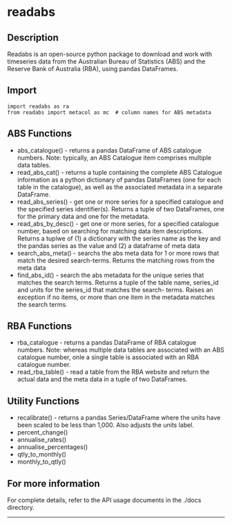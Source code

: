 readabs
=======

Description
-----------
Readabs is an open-source python package to download and work with 
timeseries data from the Australian Bureau of Statistics (ABS) and
the Reserve Bank of Australia (RBA), using pandas DataFrames. 

Import
------
```
import readabs as ra
from readabs import metacol as mc  # column names for ABS metadata
```

ABS Functions
-------------
- abs_catalogue() - returns a pandas DataFrame of ABS catalogue numbers.
   Note: typically, an ABS Catalogue item comprises multiple data tables.
- read_abs_cat() - returns a tuple containing the complete ABS Catalogue
    information as a python dictionary of pandas DataFrames (one for each 
    table in the catalogue), as well as the associated metadata in a
    separate DataFrame.
- read_abs_series() - get one or more series for a specified catalogue
    and the specified series identifier(s). Returns a tuple of 
    two DataFrames, one for the primary data and one for the metadata.
- read_abs_by_desc() - get one or more series, for a specified catalogue
    number, based on searching for matching data item descriptions. Returns
    a tuplwe of (1) a dictionary with the series name as the key and the 
    pandas series as the value and (2) a dataframe of meta data
- search_abs_meta() - searchs the abs meta data for 1 or more rows that 
    match the desired search-terms. Returns the matching rows from the 
    meta data
- find_abs_id() - search the abs metadata for the unique series
    that matches the search terms. Returns a tuple of the table name,
    series_id and units for the series_id that matches the search-
    terms. Raises an exception if no items, or more than one item in
    the metadata matches the search terms.

RBA Functions
-------------
- rba_catalogue - returns a pandas DataFrame of RBA catalogue numbers.
    Note: whereas multiple data tables are associated with an ABS 
    catalogue number, onle a single table is associated with an RBA 
    catalogue number.
- read_rba_table() - read a table from the RBA website and return the 
    actual data and the meta data in a tuple of two DataFrames.

Utility Functions
-----------------
- recalibrate() - returns a pandas Series/DataFrame where the units have
    been scaled to be less than 1,000. Also adjusts the units label. 
- percent_change()
- annualise_rates()
- annualise_percentages()
- qtly_to_monthly()
- monthly_to_qtly()

For more information
--------------------
For complete details, refer to the API usage documents in the ./docs 
directory.

---
